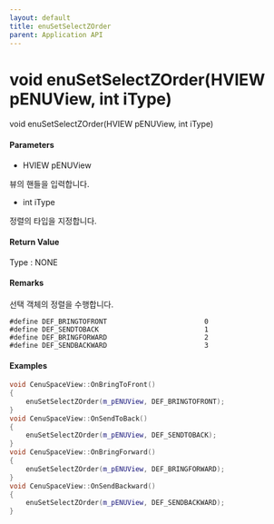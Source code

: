 ```yaml
---
layout: default
title: enuSetSelectZOrder
parent: Application API
---
```

# void enuSetSelectZOrder\(HVIEW pENUView, int iType\)

void enuSetSelectZOrder\(HVIEW pENUView, int iType\)

#### Parameters

* HVIEW pENUView

뷰의 핸들을 입력합니다.

* int iType

정렬의 타입을 지정합니다. 

#### Return Value

Type : NONE

#### Remarks

선택 객체의 정렬을 수행합니다.

```
#define DEF_BRINGTOFRONT						0
#define DEF_SENDTOBACK							1
#define DEF_BRINGFORWARD						2
#define DEF_SENDBACKWARD						3
```

#### Examples

```cpp
void CenuSpaceView::OnBringToFront()
{
	enuSetSelectZOrder(m_pENUView, DEF_BRINGTOFRONT);
}
void CenuSpaceView::OnSendToBack()
{
	enuSetSelectZOrder(m_pENUView, DEF_SENDTOBACK);
}
void CenuSpaceView::OnBringForward()
{
	enuSetSelectZOrder(m_pENUView, DEF_BRINGFORWARD);
}
void CenuSpaceView::OnSendBackward()
{
	enuSetSelectZOrder(m_pENUView, DEF_SENDBACKWARD);
}
```



